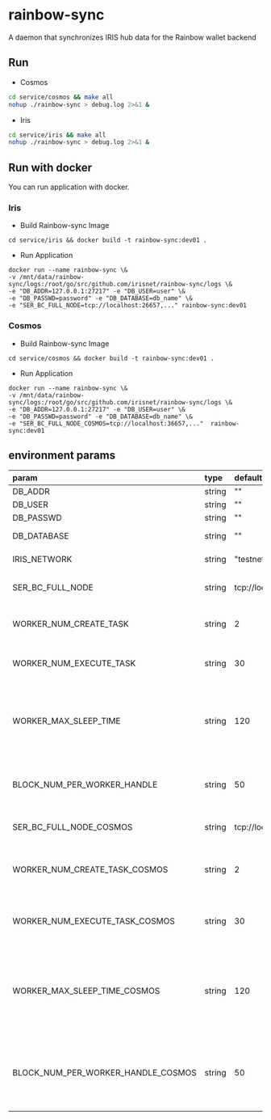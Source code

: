 # rainbow-sync
A daemon that synchronizes IRIS hub data for the Rainbow wallet backend

## Run
- Cosmos
```bash
cd service/cosmos && make all
nohup ./rainbow-sync > debug.log 2>&1 &
```
- Iris
```bash
cd service/iris && make all
nohup ./rainbow-sync > debug.log 2>&1 &
```

## Run with docker
You can run application with docker.
### Iris 
- Build Rainbow-sync Image
```$xslt
cd service/iris && docker build -t rainbow-sync:dev01 .
```

- Run Application 
```$xslt
docker run --name rainbow-sync \&
-v /mnt/data/rainbow-sync/logs:/root/go/src/github.com/irisnet/rainbow-sync/logs \&
-e "DB_ADDR=127.0.0.1:27217" -e "DB_USER=user" \&
-e "DB_PASSWD=password" -e "DB_DATABASE=db_name" \&
-e "SER_BC_FULL_NODE=tcp://localhost:26657,..." rainbow-sync:dev01
```
### Cosmos 
- Build Rainbow-sync Image
```$xslt
cd service/cosmos && docker build -t rainbow-sync:dev01 .
```
- Run Application 
```$xslt
docker run --name rainbow-sync \&
-v /mnt/data/rainbow-sync/logs:/root/go/src/github.com/irisnet/rainbow-sync/logs \&
-e "DB_ADDR=127.0.0.1:27217" -e "DB_USER=user" \&
-e "DB_PASSWD=password" -e "DB_DATABASE=db_name" \&
-e "SER_BC_FULL_NODE_COSMOS=tcp://localhost:36657,..."  rainbow-sync:dev01
```


## environment params 

| param | type | default |description | example |
| :--- | :--- | :--- | :---: | :---: |
| DB_ADDR | string | "" | db addr | 127.0.0.1:27017,127.0.0.2:27017... |
| DB_USER | string | "" | db user | user |
| DB_PASSWD | string | "" |db passwd  | password |
| DB_DATABASE | string | "" |database name  | db_name |
| IRIS_NETWORK | string | "testnet" |irishub name  | testnet or mainnet |
| SER_BC_FULL_NODE | string | tcp://localhost:26657 | iris full node rpc url | tcp://localhost:26657, tcp://127.0.0.2:26657 |
| WORKER_NUM_CREATE_TASK | string | 2 | 创建同步Iris的Tag任务的线程数 | 2 |
| WORKER_NUM_EXECUTE_TASK | string | 30 | 执行同步Iris的Tag任务的线程数 | 30 |
| WORKER_MAX_SLEEP_TIME | string | 120 | 允许同步Iris的Tag线程处于不工作状态的最大时长（单位为：秒） | 120 |
| BLOCK_NUM_PER_WORKER_HANDLE | string | 50 | 每个同步Iris的Tag任务所包含的Iris区块数 | 50 |
| SER_BC_FULL_NODE_COSMOS | string | tcp://localhost:36657 |cosmos full node rpc url  | tcp://localhost:36657, tcp://127.0.0.2:36657 |
| WORKER_NUM_CREATE_TASK_COSMOS | string | 2 | 创建同步Cosmos的Tx任务的线程数 | 2 |
| WORKER_NUM_EXECUTE_TASK_COSMOS | string | 30 | 执行同步Cosmos的Tx任务的线程数 | 30 |
| WORKER_MAX_SLEEP_TIME_COSMOS | string | 120 | 允许同步Cosmos的Tx线程处于不工作状态的最大时长（单位为：秒） | 120 |
| BLOCK_NUM_PER_WORKER_HANDLE_COSMOS | string | 50 | 每个同步Cosmos的Tx任务所包含的Cosmos区块数 | 50 |


